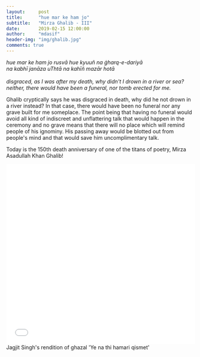 ```yaml
---
layout:     post
title:      "hue mar ke ham jo"
subtitle:   "Mirza Ghalib - III"
date:       2019-02-15 12:00:00
author:     "mdasif"
header-img: "img/ghalib.jpg"
comments: true
---
```

<p> 
  <i>hue mar ke ham jo rusvā hue kyuuñ na ġharq-e-dariyā</i><br/>
  <i>na kabhī janāza uThtā na kahīñ mazār hotā</i><br/><br/>
  <i>disgraced, as I was after my death, why didn't I drown in a river or sea?</i><br/>
  <i>neither, there would have been a funeral, nor tomb erected for me.</i><br/>
</p>
<p>
  
Ghalib cryptically says he was disgraced in death, why did he not drown in a river instead? In that case, there would have been no funeral nor any grave built for me someplace. The point being that having no funeral would avoid all kind of indiscreet and unflattering talk that would happen in the ceremony and no grave means that there will no place which will remind people of his ignominy. His passing away would be blotted out from people's mind and that would save him uncomplimentary talk.</p>

Today is the 150th death anniversary of one of the titans of poetry, Mirza Asadullah Khan Ghalib!

<iframe width="100%" height="480" src="//www.youtube.com/embed/D9pH6JzSYx0" frameborder="0" allowfullscreen></iframe>
<span class="caption text-muted">Jagjit Singh's rendition of ghazal 'Ye na thi hamari qismet'</span>

